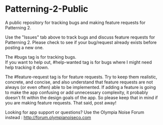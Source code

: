 # Patterning-2-Public
A public repository for tracking bugs and making feature requests for Patterning 2.

Use the "Issues" tab above to track bugs and discuss feature requests for Patterning 2.  Please check to see if your bug/request already exists before posting a new one.   

The #bugs tag is for tracking bugs.  
If you want to help out, #help-wanted tag is for bugs where I might need help tracking it down.

The #feature-request tag is for feature requests.  Try to keep them realistic, concrete, and concise, and also understand that feature requests are not always (or even often) able to be implemented.  If adding a feature is going to make the app confusing or add unnecessary complexity, it probably doesn't fit within the design goals of the app.  So please keep that in mind if you are making feature requests.  That said, post away!


Looking for app support or questions?  Use the Olympia Noise Forum instead : http://forum.olympianoiseco.com

